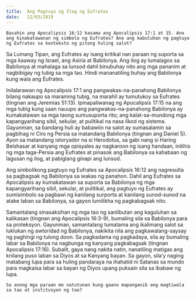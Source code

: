 ```yaml
---
title:  Ang Pagtuyo ng Ilog ng Eufrates
date:   12/03/2019
---
```


`Basahin ang Apocalipsis 16:12 kasama ang Apocalipsis 17:1 at 15. Ano ang kinakatawanan ng simbolo ng Eufrates? Ano ang kabuluhan ng pagtuyo ng Eufrates sa konteksto ng pitong huling salot?`

Sa Lumang Tipan, ang Eufrates ay isang kritikal nan paraan ng suporta sa mga kaaway ng Israel, ang Asiria at Babilonya. Ang ilog ay lumalagos sa Babilonya at mahalaga sa lunsod dahil binubuhay nito ang mga pananim at nagbibigay ng tubig sa mga tao. Hindi mananatiling buhay ang Babilonya kung wala ang Eufrates.

Inilalarawan ng Apocalipsis 17:1 ang pangwakas-na-panahong Babilonya bilang nakaupo sa maraming tubig, na marahil ay tumutukoy sa Eufrates (tingnan ang Jeremias 51:13). Ipinapaliwanag ng Apocalipsis 17:15 na ang mga tubig kung saan nauupo ang pangwakas-na-panahong Babilonya ay kumakatawan sa mga taong sumusuporta rito; ang kalat-sa-mundong mga kapangyarihang sibil, sekular, at pulitikal na nasa likod ng sistema. Gayunman, sa bandang huli ay babawiin na salot ay sumasalamin sa pagbihag ni Ciro ng Persia sa matandang Babilonya (tingnan ang Daniel 5). Ayon sa matandang istoryador na si Herodotus, sa gabi nang si Haring Belshasar at kanyang mga opisyales ay nagkaroon ng isang handaan, inilihis ng mga taga-Persia ang Eufrates at pinasok ang Babilonya sa kahabaan ng lagusan ng ilog, at pabiglang ginapi ang lunsod.

Ang simbolikong pagtuyo ng Eufrates sa Apocalipsis 16:12 ang nagresulta sa pagbagsak ng Babilonya sa wakas ng panahon. Dahil ang Eufrates sa Apocalipsis ay kumakatawan sa suporta sa Babilonya ng mga kapangyarihang sibil, sekular, at pulitikal, ang pagtuyo ng Eufrates ay sumisimbolo sa pagbawi ng kanilang surporta at kanilang sunod-sunod na atake laban sa Babilonya, sa gayon lumilikha ng pagkabagsak nito.

Samantalang sinasaksihan ng mga tao ng sanlibutan ang kaguluhan sa kalikasan (tingnan ang Apocalipsis 16:3-9), bumaling sila sa Babilonya para sa proteksyon. Gayunman, samantalang tumatama ang ikalimang salot sa luklukan ng awtoridad ng Babilonya, nakikita nila ang pagkawalang-saysay ng paghingi ng tulong doon. Sa pagkadama ng pagkadaya, sila ay bumaling labar sa Babilonya na nagbunga ng kanyang pagkabagsak (tingnan Apocalipsis 17:16). Subalit, gaya nang nakita natin, nanatiling matigas ang knilang puso laban sa Diyos at sa Kanyang bayan. Sa gayon, sila’y naging matabang lupa para sa huling pandaraya na ihahatid ni Satanas sa mundo para magkaisa labar sa bayan ng Diyos upang puksain sila sa ibabaw ng lupa.

`Sa anong mga paraan mo natutunan kung gaano mapanganib ang magtiwala sa tao at institusyon ng tao?`